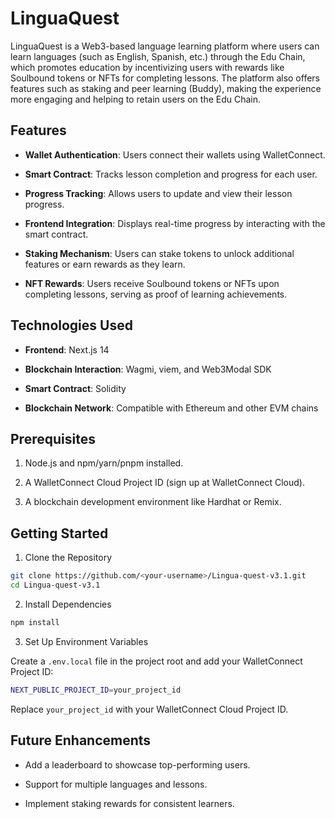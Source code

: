 # LinguaQuest

LinguaQuest is a Web3-based language learning platform where users can learn languages (such as English, Spanish, etc.) through the Edu Chain, which promotes education by incentivizing users with rewards like Soulbound tokens or NFTs for completing lessons. The platform also offers features such as staking and peer learning (Buddy), making the experience more engaging and helping to retain users on the Edu Chain.

## Features

- **Wallet Authentication**: Users connect their wallets using WalletConnect.

- **Smart Contract**: Tracks lesson completion and progress for each user.

- **Progress Tracking**: Allows users to update and view their lesson progress.

- **Frontend Integration**: Displays real-time progress by interacting with the smart contract.

- **Staking Mechanism**: Users can stake tokens to unlock additional features or earn rewards as they learn.

- **NFT Rewards**: Users receive Soulbound tokens or NFTs upon completing lessons, serving as proof of learning achievements.

## Technologies Used

- **Frontend**: Next.js 14

- **Blockchain Interaction**: Wagmi, viem, and Web3Modal SDK

- **Smart Contract**: Solidity

- **Blockchain Network**: Compatible with Ethereum and other EVM chains

## Prerequisites

1. Node.js and npm/yarn/pnpm installed.

2. A WalletConnect Cloud Project ID (sign up at WalletConnect Cloud).

3. A blockchain development environment like Hardhat or Remix.

## Getting Started

1. Clone the Repository

```bash
git clone https://github.com/<your-username>/Lingua-quest-v3.1.git
cd Lingua-quest-v3.1
```

2. Install Dependencies

```bash
npm install
```

3. Set Up Environment Variables

Create a `.env.local` file in the project root and add your WalletConnect Project ID:

```bash
NEXT_PUBLIC_PROJECT_ID=your_project_id
```
Replace `your_project_id` with your WalletConnect Cloud Project ID.

## Future Enhancements

- Add a leaderboard to showcase top-performing users.

- Support for multiple languages and lessons.

- Implement staking rewards for consistent learners.
